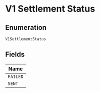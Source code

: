 
# V1 Settlement Status

## Enumeration

`V1SettlementStatus`

## Fields

| Name |
|  --- |
| `FAILED` |
| `SENT` |

